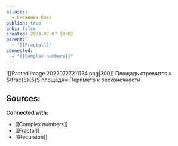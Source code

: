 ```yaml
---
aliases:
  - Снежинка Коха
publish: true
anki: false
created: 2023-07-07 10:02
parent:
  - "[[Fractal]]"
connected:
  - "[[Complex numbers]]"
---
```

![[Pasted image 20220727211124.png|300]]
Площадь стремится к $\frac{8}{5}$ площадям
Периметр к бесконечности



**Sources:**
- 


**Connected with:**
- [[Complex numbers]]
- [[Fractal]]
- [[Recursion]]


